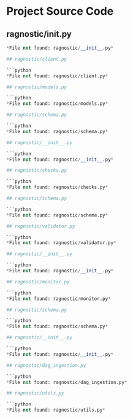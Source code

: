 # Project Source Code

## ragnostic/__init__.py

```python
*File not found: ragnostic/__init__.py*

## ragnostic/client.py

```python
*File not found: ragnostic/client.py*

## ragnostic/models.py

```python
*File not found: ragnostic/models.py*

## ragnostic/schema.py

```python
*File not found: ragnostic/schema.py*

## ragnostic/__init__.py

```python
*File not found: ragnostic/__init__.py*

## ragnostic/checks.py

```python
*File not found: ragnostic/checks.py*

## ragnostic/schema.py

```python
*File not found: ragnostic/schema.py*

## ragnostic/validator.py

```python
*File not found: ragnostic/validator.py*

## ragnostic/__init__.py

```python
*File not found: ragnostic/__init__.py*

## ragnostic/monitor.py

```python
*File not found: ragnostic/monitor.py*

## ragnostic/schema.py

```python
*File not found: ragnostic/schema.py*

## ragnostic/__init__.py

```python
*File not found: ragnostic/__init__.py*

## ragnostic/dag_ingestion.py

```python
*File not found: ragnostic/dag_ingestion.py*

## ragnostic/utils.py

```python
*File not found: ragnostic/utils.py*

